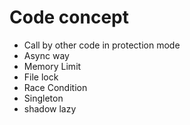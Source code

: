 # Code concept

- Call by other code in protection mode
- Async way
- Memory Limit
- File lock
- Race Condition
- Singleton
- shadow
lazy
